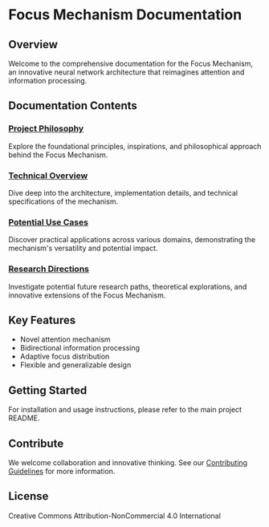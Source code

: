 # Focus Mechanism Documentation

## Overview
Welcome to the comprehensive documentation for the Focus Mechanism, an innovative neural network architecture that reimagines attention and information processing.

## Documentation Contents

### [Project Philosophy](PROJECT_PHILOSOPHY.md)
Explore the foundational principles, inspirations, and philosophical approach behind the Focus Mechanism.

### [Technical Overview](TECHNICAL_OVERVIEW.md)
Dive deep into the architecture, implementation details, and technical specifications of the mechanism.

### [Potential Use Cases](POTENTIAL_USE_CASES.md)
Discover practical applications across various domains, demonstrating the mechanism's versatility and potential impact.

### [Research Directions](RESEARCH_DIRECTIONS.md)
Investigate potential future research paths, theoretical explorations, and innovative extensions of the Focus Mechanism.

## Key Features
- Novel attention mechanism
- Bidirectional information processing
- Adaptive focus distribution
- Flexible and generalizable design

## Getting Started
For installation and usage instructions, please refer to the main project README.

## Contribute
We welcome collaboration and innovative thinking. See our [Contributing Guidelines](/CONTRIBUTING.md) for more information.

## License
Creative Commons Attribution-NonCommercial 4.0 International
